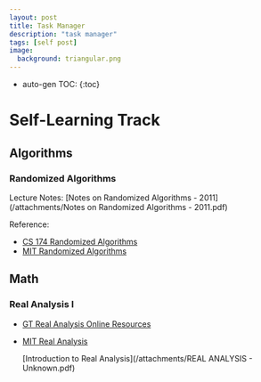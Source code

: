 ```yaml
---
layout: post
title: Task Manager
description: "task manager"
tags: [self post]
image:
  background: triangular.png
---
```


* auto-gen TOC:
{:toc}

# Self-Learning Track

## Algorithms

### Randomized Algorithms

Lecture Notes: [Notes on Randomized Algorithms - 2011](/attachments/Notes on Randomized Algorithms - 2011.pdf)

Reference:
* [CS 174 Randomized Algorithms](http://www.cs.berkeley.edu/~luca/cs174/) 
* [MIT Randomized Algorithms](http://ocw.mit.edu/courses/electrical-engineering-and-computer-science/6-856j-randomized-algorithms-fall-2002/index.htm)


## Math

### Real Analysis I

* [GT Real Analysis Online Resources](http://people.math.gatech.edu/~heil/6337/fall07/)
* [MIT Real Analysis](http://ocw.mit.edu/courses/mathematics/18-100c-real-analysis-fall-2012/readings/)

    [Introduction to Real Analysis](/attachments/REAL ANALYSIS - Unknown.pdf)






